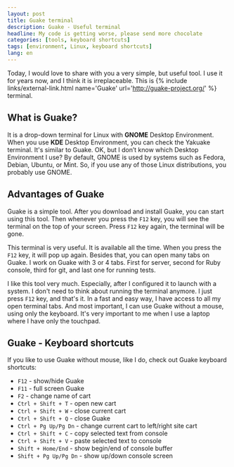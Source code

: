 ```yaml
---
layout: post
title: Guake terminal
description: Guake - Useful terminal
headline: My code is getting worse, please send more chocolate
categories: [tools, keyboard shortcuts]
tags: [environment, Linux, keyboard shortcuts]
lang: en
---
```


Today, I would love to share with you a very simple, but useful tool. I use it for years now, and I think it is irreplaceable. This is {% include links/external-link.html name='Guake' url='http://guake-project.org/' %} terminal.

## What is Guake?

It is a drop-down terminal for Linux with **GNOME** Desktop Environment. When you use **KDE** Desktop Environment, you can check the Yakuake terminal. It's similar to Guake. OK, but I don’t know which Desktop Environment I use? By default, GNOME is used by systems such as Fedora, Debian, Ubuntu, or Mint. So, if you use any of those Linux distributions, you probably use GNOME.

## Advantages of Guake

Guake is a simple tool. After you download and install Guake, you can start using this tool. Then whenever you press the `F12` key, you will see the terminal on the top of your screen. Press `F12` key again, the terminal will be gone.

This terminal is very useful. It is available all the time. When you press the `F12` key, it will pop up again. Besides that, you can open many tabs on Guake. I work on Guake with 3 or 4 tabs. First for server, second for Ruby console, third for git, and last one for running tests.

I like this tool very much. Especially, after I configured it to launch with a system. I don't need to think about running the terminal anymore. I just press `F12` key, and that's it. In a fast and easy way, I have access to all my open terminal tabs. And most important, I can use Guake without a mouse, using only the keyboard. It's very important to me when I use a laptop where I have only the touchpad.

## Guake - Keyboard shortcuts

If you like to use Guake without mouse, like I do, check out Guake keyboard shortcuts:

- `F12` - show/hide Guake
- `F11` - full screen Guake
- `F2` - change name of cart
- `Ctrl + Shift + T` - open new cart
- `Ctrl + Shift + W` - close current cart
- `Ctrl + Shift + Q` - close Guake
- `Ctrl + Pg Up/Pg Dn` - change current cart to left/right site cart
- `Ctrl + Shift + C` - copy selected text from console
- `Ctrl + Shift + V` - paste selected text to console
- `Shift + Home/End` - show begin/end of console buffer
- `Shift + Pg Up/Pg Dn` - show up/down console screen
